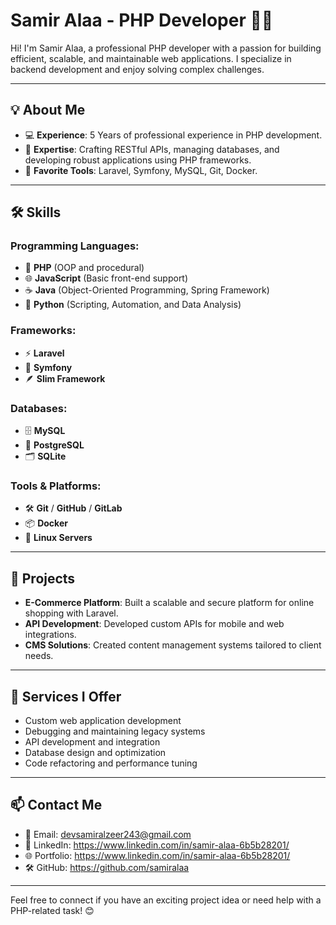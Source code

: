 # Samir Alaa - PHP Developer 👨‍💻

Hi! I'm Samir Alaa, a professional PHP developer with a passion for building efficient, scalable, and maintainable web applications. I specialize in backend development and enjoy solving complex challenges.

---

## 💡 About Me

- 💻 **Experience**: 5 Years of professional experience in PHP development.
- 🔧 **Expertise**: Crafting RESTful APIs, managing databases, and developing robust applications using PHP frameworks.
- 🚀 **Favorite Tools**: Laravel, Symfony, MySQL, Git, Docker.

---

## 🛠️ Skills

### Programming Languages:
- 🐘 **PHP** (OOP and procedural)
- 🌐 **JavaScript** (Basic front-end support)
- ☕ **Java** (Object-Oriented Programming, Spring Framework)
- 🐍 **Python** (Scripting, Automation, and Data Analysis)

### Frameworks:
- ⚡ **Laravel**
- 🎵 **Symfony**
- 🪶 **Slim Framework**

### Databases:
- 🗄️ **MySQL**
- 🐘 **PostgreSQL**
- 🗂️ **SQLite**

### Tools & Platforms:
- 🛠 **Git** / **GitHub** / **GitLab**
- 📦 **Docker**
- 🐧 **Linux Servers**

---

## 🔗 Projects

- **E-Commerce Platform**: Built a scalable and secure platform for online shopping with Laravel.
- **API Development**: Developed custom APIs for mobile and web integrations.
- **CMS Solutions**: Created content management systems tailored to client needs.

---

## 🌟 Services I Offer

- Custom web application development
- Debugging and maintaining legacy systems
- API development and integration
- Database design and optimization
- Code refactoring and performance tuning

---

## 📫 Contact Me

- 📧 Email: devsamiralzeer243@gmail.com
- 💼 LinkedIn: https://www.linkedin.com/in/samir-alaa-6b5b28201/
- 🌐 Portfolio: https://www.linkedin.com/in/samir-alaa-6b5b28201/
- 🛠 GitHub: https://github.com/samiralaa

---

Feel free to connect if you have an exciting project idea or need help with a PHP-related task! 😊
